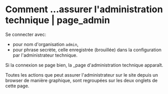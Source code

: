 
# Comment ...assurer l'administration technique | page_admin

Se connecter avec:
- pour nom d'organisation `admin`,
- pour phrase secrète, celle enregistrée (brouillée) dans la configuration par l'administrateur technique.

Si la connexion se page bien, la _page d'administration technique apparaît. 

Toutes les actions que peut assurer l'administrateur sur le site depuis un browser de manière graphique, sont regroupées sur les deux onglets de cette page.